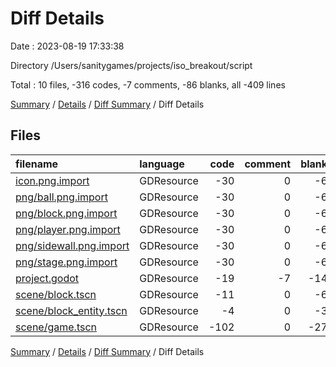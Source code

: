 # Diff Details

Date : 2023-08-19 17:33:38

Directory /Users/sanitygames/projects/iso_breakout/script

Total : 10 files,  -316 codes, -7 comments, -86 blanks, all -409 lines

[Summary](results.md) / [Details](details.md) / [Diff Summary](diff.md) / Diff Details

## Files
| filename | language | code | comment | blank | total |
| :--- | :--- | ---: | ---: | ---: | ---: |
| [icon.png.import](/icon.png.import) | GDResource | -30 | 0 | -6 | -36 |
| [png/ball.png.import](/png/ball.png.import) | GDResource | -30 | 0 | -6 | -36 |
| [png/block.png.import](/png/block.png.import) | GDResource | -30 | 0 | -6 | -36 |
| [png/player.png.import](/png/player.png.import) | GDResource | -30 | 0 | -6 | -36 |
| [png/sidewall.png.import](/png/sidewall.png.import) | GDResource | -30 | 0 | -6 | -36 |
| [png/stage.png.import](/png/stage.png.import) | GDResource | -30 | 0 | -6 | -36 |
| [project.godot](/project.godot) | GDResource | -19 | -7 | -14 | -40 |
| [scene/block.tscn](/scene/block.tscn) | GDResource | -11 | 0 | -6 | -17 |
| [scene/block_entity.tscn](/scene/block_entity.tscn) | GDResource | -4 | 0 | -3 | -7 |
| [scene/game.tscn](/scene/game.tscn) | GDResource | -102 | 0 | -27 | -129 |

[Summary](results.md) / [Details](details.md) / [Diff Summary](diff.md) / Diff Details